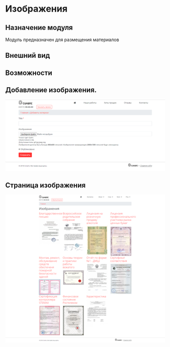 # Изображения
## Назначение модуля
Модуль предназначен для размещения материалов
## Внешний вид


## Возможности


## Добавление изображения. 
<img src="https://github.com/synapse-studio/helper/blob/master/tz/img/image.png">




## Страница изображения
<img src="https://github.com/synapse-studio/helper/blob/master/tz/img/image_1.png">












